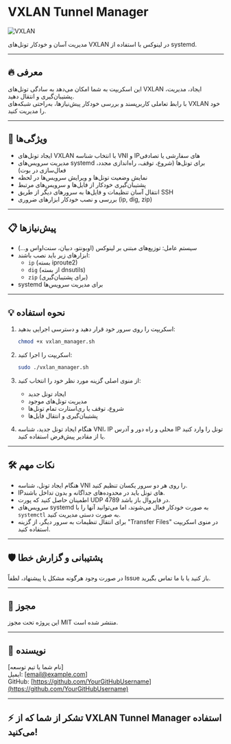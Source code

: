 
# VXLAN Tunnel Manager

![VXLAN](https://upload.wikimedia.org/wikipedia/commons/thumb/0/0b/VXLAN.svg/320px-VXLAN.svg.png)

مدیریت آسان و خودکار تونل‌های VXLAN در لینوکس با استفاده از systemd.

---

## 🔥 معرفی

این اسکریپت به شما امکان می‌دهد به سادگی تونل‌های VXLAN ایجاد، مدیریت، پشتیبان‌گیری و انتقال دهید.  
با رابط تعاملی کاربرپسند و بررسی خودکار پیش‌نیازها، به‌راحتی شبکه‌های VXLAN خود را مدیریت کنید.

---

## 🚀 ویژگی‌ها

- ایجاد تونل‌های VXLAN با انتخاب شناسه VNI و IPهای سفارشی یا تصادفی  
- مدیریت سرویس‌های systemd برای تونل‌ها (شروع، توقف، راه‌اندازی مجدد، فعال‌سازی در بوت)  
- نمایش وضعیت تونل‌ها و ویرایش سرویس‌ها در لحظه  
- پشتیبان‌گیری خودکار از فایل‌ها و سرویس‌های مرتبط  
- انتقال آسان تنظیمات و فایل‌ها به سرورهای دیگر از طریق SSH  
- بررسی و نصب خودکار ابزارهای ضروری (ip, dig, zip)  

---

## 📋 پیش‌نیازها

- سیستم عامل: توزیع‌های مبتنی بر لینوکس (اوبونتو، دبیان، سنت‌اواس و...)  
- ابزارهای زیر باید نصب باشند:
  - `ip` (بسته iproute2)  
  - `dig` (از بسته dnsutils)  
  - `zip` (برای پشتیبان‌گیری)  
- systemd برای مدیریت سرویس‌ها

---

## 💡 نحوه استفاده

1. اسکریپت را روی سرور خود قرار دهید و دسترسی اجرایی بدهید:

    ```bash
    chmod +x vxlan_manager.sh
    ```

2. اسکریپت را اجرا کنید:

    ```bash
    sudo ./vxlan_manager.sh
    ```

3. از منوی اصلی گزینه مورد نظر خود را انتخاب کنید:

    - ایجاد تونل جدید  
    - مدیریت تونل‌های موجود  
    - شروع، توقف یا ری‌استارت تمام تونل‌ها  
    - پشتیبان‌گیری و انتقال فایل‌ها  

4. هنگام ایجاد تونل جدید، شناسه VNI، IP محلی و راه دور و آدرس IP تونل را وارد کنید یا از مقادیر پیش‌فرض استفاده کنید.

---

## 🛠️ نکات مهم

- هنگام ایجاد تونل، شناسه VNI را روی هر دو سرور یکسان تنظیم کنید.  
- IPهای تونل باید در محدوده‌های جداگانه و بدون تداخل باشند.  
- اطمینان حاصل کنید که پورت UDP 4789 در فایروال باز باشد.  
- سرویس‌های systemd به صورت خودکار فعال می‌شوند، اما می‌توانید آنها را با `systemctl` به صورت دستی مدیریت کنید.  
- برای انتقال تنظیمات به سرور دیگر، از گزینه "Transfer Files" در منوی اسکریپت استفاده کنید.

---

## 🛡️ پشتیبانی و گزارش خطا

در صورت وجود هرگونه مشکل یا پیشنهاد، لطفاً Issue باز کنید یا با ما تماس بگیرید.

---

## 📄 مجوز

این پروژه تحت مجوز MIT منتشر شده است.

---

## 👤 نویسنده

[نام شما یا تیم توسعه]  
ایمیل: [email@example.com]  
GitHub: [https://github.com/YourGitHubUsername](https://github.com/YourGitHubUsername)

---

## ⚡ تشکر از شما که از VXLAN Tunnel Manager استفاده می‌کنید!

